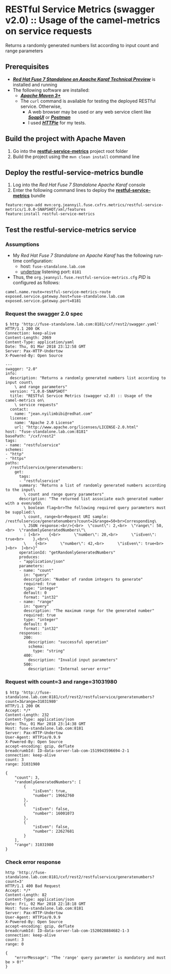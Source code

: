 # RESTful Service Metrics (swagger v2.0) :: Usage of the camel-metrics on service requests

Returns a randomly generated numbers list according to input count and range parameters

## Prerequisites

- _**[Red Hat Fuse 7 Standalone on Apache Karaf Technical Preview](https://access.redhat.com/documentation/en-us/red_hat_jboss_fuse/7.0-tp/html/installing_on_apache_karaf/)**_ is installed 
and running
- The following software are installed:
  - _**[Apache Maven 3+](https://maven.apache.org/)**_
  - The ```curl``` command is available for testing the deployed RESTful service. Otherwise,
    - A web browser may be used or any web service client like _**[SoapUI](https://www.soapui.org/)**_ or _**[Postman](https://www.getpostman.com/)**_
    - I used _**[HTTPie](https://httpie.org/)**_ for my tests.

## Build the project with Apache Maven

1. Go into the **[restful-service-metrics](../restful-service-metrics)** project root folder
2. Build the project using the ```mvn clean install``` command line

## Deploy the restful-service-metrics bundle

1. Log into the _Red Hat Fuse 7 Standalone Apache Karaf_ console
2. Enter the following command lines to deploy the **[restful-service-metrics](../restful-service-metrics)** bundle
```
feature:repo-add mvn:org.jeannyil.fuse.cxfrs.metrics/restful-service-metrics/1.0.0-SNAPSHOT/xml/features
feature:install restful-service-metrics
```

## Test the restful-service-metrics service

### Assumptions
- My _Red Hat Fuse 7 Standalone on Apache Karaf_ has the following run-time configuration:
  - host: ```fuse-standalone.lab.com```
  - [undertow](http://undertow.io/) listening port: ```8181```
- Thus, the ```org.jeannyil.fuse.restful-service-metrics.cfg``` *PID* is configured as follows:
```
camel.name.route=restful-service-metrics-route
exposed.service.gateway.host=fuse-standalone.lab.com
exposed.service.gateway.port=8181
```

### Request the swagger 2.0 spec

```
$ http 'http://fuse-standalone.lab.com:8181/cxf/rest2/swagger.yaml'
HTTP/1.1 200 OK
Connection: keep-alive
Content-Length: 2069
Content-Type: application/yaml
Date: Thu, 01 Mar 2018 23:12:58 GMT
Server: Pax-HTTP-Undertow
X-Powered-By: Open Source

---
swagger: "2.0"
info:
  description: "Returns a randomly generated numbers list according to input count\
    \ and range parameters"
  version: "1.0.0-SNAPSHOT"
  title: "RESTful Service Metrics (swagger v2.0) :: Usage of the camel-metrics on\
    \ service requests"
  contact:
    name: "jean.nyilimbibi@redhat.com"
  license:
    name: "Apache 2.0 License"
    url: "http://www.apache.org/licenses/LICENSE-2.0.html"
host: "fuse-standalone.lab.com:8181"
basePath: "/cxf/rest2"
tags:
- name: "restfulservice"
schemes:
- "http"
- "https"
paths:
  /restfulservice/generatenumbers:
    get:
      tags:
      - "restfulservice"
      summary: "Returns a list of randomly generated numbers according to the input\
        \ count and range query parameters"
      description: "The returned list associate each generated number with a even/odd\
        \ boolean flag<br>The following required query parameters must be supplied:\
        \ count, range<br>Request URI sample: /restfulservice/generatenumbers?count=2&range=50<br>Corresponding\
        \ JSON response:<br/>{<br>  \"count\": 2,<br>  \"range\": 50,<br>  \"randomlyGeneratedNumbers\"\
        : [<br>    {<br>      \"number\": 20,<br>      \"isEven\": true<br>    },<br>\
        \    {<br>      \"number\": 42,<br>      \"isEven\": true<br>    }<br>  ]<br>}"
      operationId: "getRandomlyGeneratedNumbers"
      produces:
      - "application/json"
      parameters:
      - name: "count"
        in: "query"
        description: "Number of random integers to generate"
        required: true
        type: "integer"
        default: 0
        format: "int32"
      - name: "range"
        in: "query"
        description: "The maximum range for the generated number"
        required: true
        type: "integer"
        default: 0
        format: "int32"
      responses:
        200:
          description: "successful operation"
          schema:
            type: "string"
        400:
          description: "Invalid input parameters"
        500:
          description: "Internal server error"
```

### Request with count=3 and range=31031980

```
$ http 'http://fuse-standalone.lab.com:8181/cxf/rest2/restfulservice/generatenumbers?count=3&range=31031980'
HTTP/1.1 200 OK
Accept: */*
Content-Length: 232
Content-Type: application/json
Date: Thu, 01 Mar 2018 23:14:38 GMT
Host: fuse-standalone.lab.com:8181
Server: Pax-HTTP-Undertow
User-Agent: HTTPie/0.9.9
X-Powered-By: Open Source
accept-encoding: gzip, deflate
breadcrumbId: ID-data-server-lab-com-1519943596694-2-1
connection: keep-alive
count: 3
range: 31031980

{
    "count": 3,
    "randomlyGeneratedNumbers": [
        {
            "isEven": true,
            "number": 19662760
        },
        {
            "isEven": false,
            "number": 16001073
        },
        {
            "isEven": false,
            "number": 22627681
        }
    ],
    "range": 31031980
}
```

### Check error response

```
http 'http://fuse-standalone.lab.com:8181/cxf/rest2/restfulservice/generatenumbers?count=3'
HTTP/1.1 400 Bad Request
Accept: */*
Content-Length: 82
Content-Type: application/json
Date: Fri, 02 Mar 2018 22:18:18 GMT
Host: fuse-standalone.lab.com:8181
Server: Pax-HTTP-Undertow
User-Agent: HTTPie/0.9.9
X-Powered-By: Open Source
accept-encoding: gzip, deflate
breadcrumbId: ID-data-server-lab-com-1520028884682-1-3
connection: keep-alive
count: 3
range: 0

{
    "errorMessage": "The 'range' query parameter is mandatory and must be > 0!"
}
```
